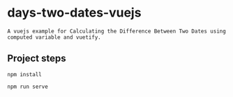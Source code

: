 # days-two-dates-vuejs
```
A vuejs example for Calculating the Difference Between Two Dates using computed variable and vuetify.
```
## Project steps
```
npm install
```
```
npm run serve
```
